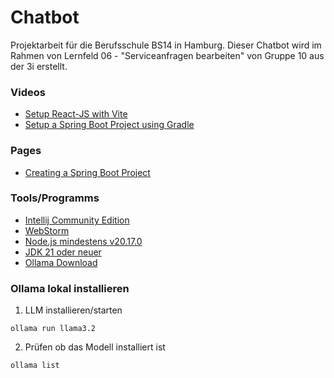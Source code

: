 # Chatbot

Projektarbeit für die Berufsschule BS14 in Hamburg. Dieser Chatbot wird im Rahmen von Lernfeld 06 - "Serviceanfragen bearbeiten" von Gruppe 10 aus der 3i erstellt.

### Videos

- [Setup React-JS with Vite](https://www.youtube.com/watch?v=QYXPMcSKSMM)
- [Setup a Spring Boot Project using Gradle](https://www.youtube.com/watch?v=dXYKX8v84k0)

### Pages

- [Creating a Spring Boot Project](https://start.spring.io/)

### Tools/Programms

- [Intellij Community Edition](https://www.jetbrains.com/idea/download/)
- [WebStorm](https://www.jetbrains.com/de-de/webstorm/download/#section=windows)
- [Node.js mindestens v20.17.0](https://nodejs.org/en/)
- [JDK 21 oder neuer](https://www.oracle.com/java/technologies/javase/jdk21-archive-downloads.html)
- [Ollama Download](https://ollama.com/download)

### Ollama lokal installieren

1. LLM installieren/starten

```
ollama run llama3.2
```

2. Prüfen ob das Modell installiert ist

```
ollama list
```
